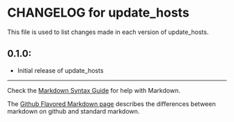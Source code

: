 # CHANGELOG for update_hosts

This file is used to list changes made in each version of update_hosts.

## 0.1.0:

* Initial release of update_hosts

- - -
Check the [Markdown Syntax Guide](http://daringfireball.net/projects/markdown/syntax) for help with Markdown.

The [Github Flavored Markdown page](http://github.github.com/github-flavored-markdown/) describes the differences between markdown on github and standard markdown.
